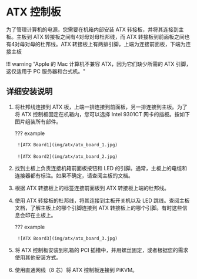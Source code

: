 # ATX 控制板

为了管理计算机的电源，您需要在机箱内部安装 ATX 转接板，并将其连接到主板。主板到 ATX 转接板之间有4对母对母杜邦线，而 ATX 转接板到前面板之间也有4对母对母的杜邦线。ATX 转接板上有两排引脚，上端为连接前面板，下端为连接主板

!!! warning "Apple 的 Mac 计算机不兼容 ATX，因为它们缺少所需的 ATX 引脚，这仅适用于 PC 服务器和台式机。"

## 详细安装说明

1. 将杜邦线连接到 ATX 板，上端一排连接到前面板，另一排连接到主板。为了将 ATX 控制板固定在机箱内，您可以选择 Intel 9301CT 网卡的挡板。按如下图片组装所有部件。

    ??? example

        ![ATX Board1](img/atx/atx_board_1.jpg)

        ![ATX Board2](img/atx/atx_board_2.jpg)

2. 找到主板上负责连接机箱前面板按钮和 LED 的引脚。通常，主板上的电缆和连接器都有标注。如果不确定，请查阅主板的文档。

3. 根据 ATX 转接板上的标签连接前面板到 ATX 转接板上端的杜邦线。

4. 使用 ATX 转接板的杜邦线，将其连接到主板开关机以及 LED 跳线。查阅主板文档，了解主板上的哪个引脚连接到 ATX 转接板上的哪个引脚。有时这些信息会印在主板上。

    ??? example

        ![ATX Board3](img/atx/atx_board_3.jpg)

5. 将 ATX 控制板安装到机箱的 PCI 插槽中，并用螺丝固定，或者根据您的需求使用其他安装方式。

6. 使用直通网线（8 芯）将 ATX 控制板连接到 PiKVM。
